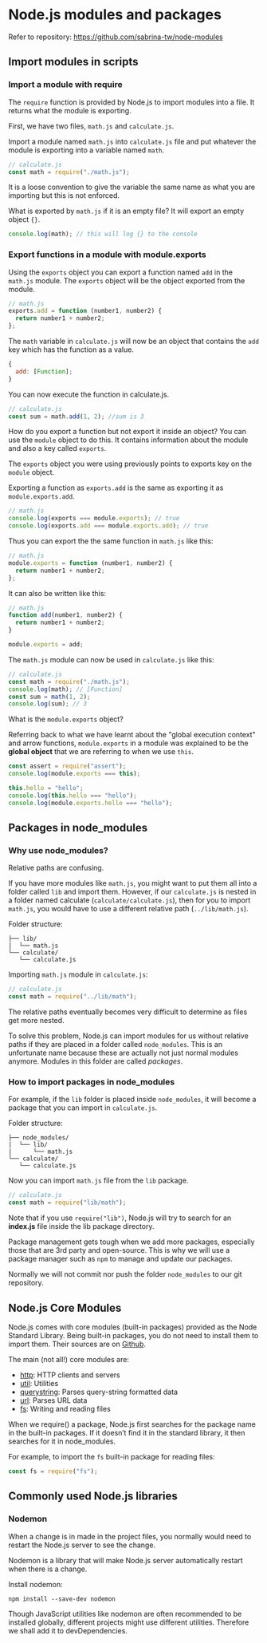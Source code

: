 # Node.js modules and packages

Refer to repository: https://github.com/sabrina-tw/node-modules

## Import modules in scripts

### Import a module with require

The `require` function is provided by Node.js to import modules into a file.
It returns what the module is exporting.

First, we have two files, `math.js` and `calculate.js`.

Import a module named `math.js` into `calculate.js` file and put whatever the module is exporting into a variable named `math`.

```js
// calculate.js
const math = require("./math.js");
```

It is a loose convention to give the variable the same name as what you are importing but this is not enforced.

What is exported by `math.js` if it is an empty file? It will export an empty object `{}`.

```js
console.log(math); // this will log {} to the console
```

### Export functions in a module with module.exports

Using the `exports` object you can export a function named `add` in the `math.js` module.
The `exports` object will be the object exported from the module.

```js
// math.js
exports.add = function (number1, number2) {
  return number1 + number2;
};
```

The `math` variable in `calculate.js` will now be an object that contains the `add` key which has the function as a value.

```js
{
  add: [Function];
}
```

You can now execute the function in calculate.js.

```js
// calculate.js
const sum = math.add(1, 2); //sum is 3
```

How do you export a function but not export it inside an object? You can use the `module` object to do this.
It contains information about the module and also a key called `exports`.

The `exports` object you were using previously points to exports key on the `module` object.

Exporting a function as `exports.add` is the same as exporting it as `module.exports.add`.

```js
// math.js
console.log(exports === module.exports); // true
console.log(exports.add === module.exports.add); // true
```

Thus you can export the the same function in `math.js` like this:

```js
// math.js
module.exports = function (number1, number2) {
  return number1 + number2;
};
```

It can also be written like this:

```js
// math.js
function add(number1, number2) {
  return number1 + number2;
}

module.exports = add;
```

The `math.js` module can now be used in `calculate.js` like this:

```js
// calculate.js
const math = require("./math.js");
console.log(math); // [Function]
const sum = math(1, 2);
console.log(sum); // 3
```

What is the `module.exports` object?

Referring back to what we have learnt about the "global execution context" and arrow functions, `module.exports` in a module was explained to be the **global object** that we are referring to when we use `this`.

```js
const assert = require("assert");
console.log(module.exports === this);

this.hello = "hello";
console.log(this.hello === "hello");
console.log(module.exports.hello === "hello");
```

## Packages in node_modules

### Why use node_modules?

Relative paths are confusing.

If you have more modules like `math.js`, you might want to put them all into a folder called `lib` and import them. However, if our `calculate.js` is nested in a folder named calculate (`calculate/calculate.js`), then for you to import `math.js`, you would have to use a different relative path (`../lib/math.js`).

Folder structure:

```
├── lib/
|  └── math.js
└── calculate/
   └── calculate.js
```

Importing `math.js` module in `calculate.js`:

```js
// calculate.js
const math = require("../lib/math");
```

The relative paths eventually becomes very difficult to determine as files get more nested.

To solve this problem, Node.js can import modules for us without relative paths if they are placed in a folder called `node_modules`. This is an unfortunate name because these are actually not just normal modules anymore. Modules in this folder are called _packages_.

### How to import packages in node_modules

For example, if the `lib` folder is placed inside `node_modules`, it will become a package that you can import in `calculate.js`.

Folder structure:

```
├── node_modules/
|  └── lib/
|      └── math.js
└── calculate/
   └── calculate.js
```

Now you can import `math.js` file from the `lib` package.

```js
// calculate.js
const math = require("lib/math");
```

Note that if you use `require("lib")`, Node.js will try to search for an **index.js** file inside the lib package directory.

Package management gets tough when we add more packages, especially those that are 3rd party and open-source. This is why we will use a package manager such as `npm` to manage and update our packages.

Normally we will not commit nor push the folder `node_modules` to our git repository.

## Node.js Core Modules

Node.js comes with core modules (built-in packages) provided as the Node Standard Library. Being built-in packages, you do not need to install them to import them.
Their sources are on [Github](https://github.com/nodejs/node/tree/master/lib).

The main (not all!) core modules are:

- [http](http://nodejs.org/api/http.html#http_http): HTTP clients and servers
- [util](http://nodejs.org/api/util.html): Utilities
- [querystring](http://nodejs.org/api/querystring.html): Parses query-string formatted data
- [url](http://nodejs.org/api/url.html): Parses URL data
- [fs](http://nodejs.org/api/fs.html): Writing and reading files

When we require(<packagename>) a package, Node.js first searches for the package name in the built-in packages. If it doesn’t find it in the standard library, it then searches for it in node_modules.

For example, to import the `fs` built-in package for reading files:

```js
const fs = require("fs");
```

## Commonly used Node.js libraries

### Nodemon

When a change is in made in the project files, you normally would need to restart the Node.js server to see the change.

Nodemon is a library that will make Node.js server automatically restart when there is a change.

Install nodemon:

```
npm install --save-dev nodemon
```

Though JavaScript utilities like nodemon are often recommended to be installed globally, different projects might use different utilities. Therefore we shall add it to devDependencies.
